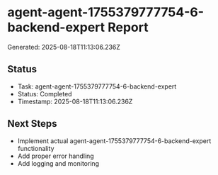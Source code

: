# agent-agent-1755379777754-6-backend-expert Report

Generated: 2025-08-18T11:13:06.236Z

## Status
- Task: agent-agent-1755379777754-6-backend-expert
- Status: Completed
- Timestamp: 2025-08-18T11:13:06.236Z

## Next Steps
- Implement actual agent-agent-1755379777754-6-backend-expert functionality
- Add proper error handling
- Add logging and monitoring
